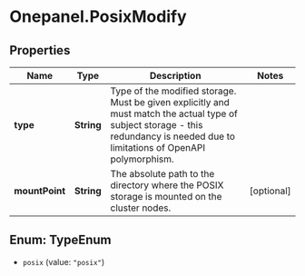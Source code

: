 # Onepanel.PosixModify

## Properties
Name | Type | Description | Notes
------------ | ------------- | ------------- | -------------
**type** | **String** | Type of the modified storage. Must be given explicitly and must match the actual type of subject storage - this redundancy is needed due to limitations of OpenAPI polymorphism.  | 
**mountPoint** | **String** | The absolute path to the directory where the POSIX storage is mounted on the cluster nodes.  | [optional] 


<a name="TypeEnum"></a>
## Enum: TypeEnum


* `posix` (value: `"posix"`)




